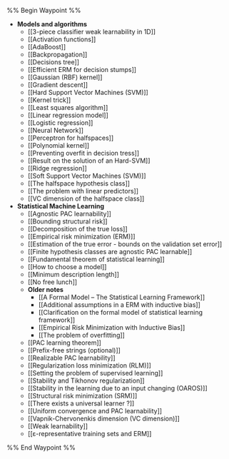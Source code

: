 %% Begin Waypoint %%
- **Models and algorithms**
	- [[3-piece classifier weak learnability in 1D]]
	- [[Activation functions]]
	- [[AdaBoost]]
	- [[Backpropagation]]
	- [[Decisions tree]]
	- [[Efficient ERM for decision stumps]]
	- [[Gaussian (RBF) kernel]]
	- [[Gradient descent]]
	- [[Hard Support Vector Machines (SVM)]]
	- [[Kernel trick]]
	- [[Least squares algorithm]]
	- [[Linear regression model]]
	- [[Logistic regression]]
	- [[Neural Network]]
	- [[Perceptron for halfspaces]]
	- [[Polynomial kernel]]
	- [[Preventing overfit in decision tress]]
	- [[Result on the solution of an Hard-SVM]]
	- [[Ridge regression]]
	- [[Soft Support Vector Machines (SVM)]]
	- [[The halfspace hypothesis class]]
	- [[The problem with linear predictors]]
	- [[VC dimension of the halfspace class]]
- **Statistical Machine Learning**
	- [[Agnostic PAC learnability]]
	- [[Bounding structural risk]]
	- [[Decomposition of the true loss]]
	- [[Empirical risk minimization (ERM)]]
	- [[Estimation of the true error - bounds on the validation set error]]
	- [[Finite hypothesis classes are agnostic PAC learnable]]
	- [[Fundamental theorem of statistical learning]]
	- [[How to choose a model]]
	- [[Minimum description length]]
	- [[No free lunch]]
	- **Older notes**
		- [[A Formal Model – The Statistical Learning Framework]]
		- [[Additional assumptions in a ERM with inductive bias]]
		- [[Clarification on the formal model of statistical learning framework]]
		- [[Empirical Risk Minimization with Inductive Bias]]
		- [[The problem of overfitting]]
	- [[PAC learning theorem]]
	- [[Prefix-free strings (optional)]]
	- [[Realizable PAC learnability]]
	- [[Regularization loss minimization (RLM)]]
	- [[Setting the problem of supervised learning]]
	- [[Stability and Tikhonov regularization]]
	- [[Stability in the learning due to an input changing (OAROS)]]
	- [[Structural risk minimization (SRM)]]
	- [[There exists a universal learner ?]]
	- [[Uniform convergence and PAC learnability]]
	- [[Vapnik-Chervonenkis dimension (VC dimension)]]
	- [[Weak learnability]]
	- [[ε-representative training sets and ERM]]

%% End Waypoint %%
